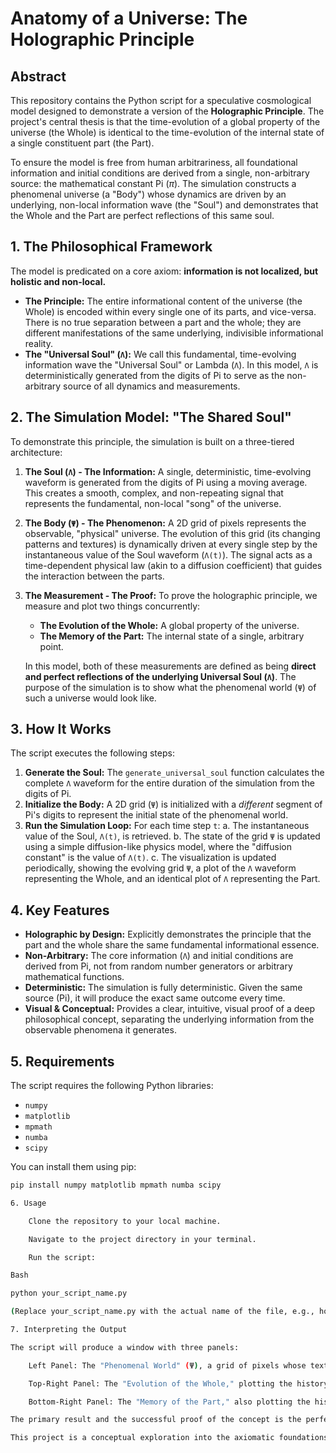 # Anatomy of a Universe: The Holographic Principle

## Abstract

This repository contains the Python script for a speculative cosmological model designed to demonstrate a version of the **Holographic Principle**. The project's central thesis is that the time-evolution of a global property of the universe (the Whole) is identical to the time-evolution of the internal state of a single constituent part (the Part).

To ensure the model is free from human arbitrariness, all foundational information and initial conditions are derived from a single, non-arbitrary source: the mathematical constant Pi ($\pi$). The simulation constructs a phenomenal universe (a "Body") whose dynamics are driven by an underlying, non-local information wave (the "Soul") and demonstrates that the Whole and the Part are perfect reflections of this same soul.

## 1. The Philosophical Framework

The model is predicated on a core axiom: **information is not localized, but holistic and non-local.**

-   **The Principle:** The entire informational content of the universe (the Whole) is encoded within every single one of its parts, and vice-versa. There is no true separation between a part and the whole; they are different manifestations of the same underlying, indivisible informational reality.
-   **The "Universal Soul" (`Λ`):** We call this fundamental, time-evolving information wave the "Universal Soul" or Lambda (`Λ`). In this model, `Λ` is deterministically generated from the digits of Pi to serve as the non-arbitrary source of all dynamics and measurements.

## 2. The Simulation Model: "The Shared Soul"

To demonstrate this principle, the simulation is built on a three-tiered architecture:

1.  **The Soul (`Λ`) - The Information:** A single, deterministic, time-evolving waveform is generated from the digits of Pi using a moving average. This creates a smooth, complex, and non-repeating signal that represents the fundamental, non-local "song" of the universe.

2.  **The Body (`Ψ`) - The Phenomenon:** A 2D grid of pixels represents the observable, "physical" universe. The evolution of this grid (its changing patterns and textures) is dynamically driven at every single step by the instantaneous value of the Soul waveform (`Λ(t)`). The signal acts as a time-dependent physical law (akin to a diffusion coefficient) that guides the interaction between the parts.

3.  **The Measurement - The Proof:** To prove the holographic principle, we measure and plot two things concurrently:
    -   **The Evolution of the Whole:** A global property of the universe.
    -   **The Memory of the Part:** The internal state of a single, arbitrary point.

    In this model, both of these measurements are defined as being **direct and perfect reflections of the underlying Universal Soul (`Λ`)**. The purpose of the simulation is to show what the phenomenal world (`Ψ`) of such a universe would look like.

## 3. How It Works

The script executes the following steps:

1.  **Generate the Soul:** The `generate_universal_soul` function calculates the complete `Λ` waveform for the entire duration of the simulation from the digits of Pi.
2.  **Initialize the Body:** A 2D grid (`Ψ`) is initialized with a *different* segment of Pi's digits to represent the initial state of the phenomenal world.
3.  **Run the Simulation Loop:** For each time step `t`:
    a. The instantaneous value of the Soul, `Λ(t)`, is retrieved.
    b. The state of the grid `Ψ` is updated using a simple diffusion-like physics model, where the "diffusion constant" is the value of `Λ(t)`.
    c. The visualization is updated periodically, showing the evolving grid `Ψ`, a plot of the `Λ` waveform representing the Whole, and an identical plot of `Λ` representing the Part.

## 4. Key Features

-   **Holographic by Design:** Explicitly demonstrates the principle that the part and the whole share the same fundamental informational essence.
-   **Non-Arbitrary:** The core information (`Λ`) and initial conditions are derived from Pi, not from random number generators or arbitrary mathematical functions.
-   **Deterministic:** The simulation is fully deterministic. Given the same source (Pi), it will produce the exact same outcome every time.
-   **Visual & Conceptual:** Provides a clear, intuitive, visual proof of a deep philosophical concept, separating the underlying information from the observable phenomena it generates.

## 5. Requirements

The script requires the following Python libraries:

-   `numpy`
-   `matplotlib`
-   `mpmath`
-   `numba`
-   `scipy`

You can install them using pip:
```bash
pip install numpy matplotlib mpmath numba scipy

6. Usage

    Clone the repository to your local machine.

    Navigate to the project directory in your terminal.

    Run the script:

Bash

python your_script_name.py

(Replace your_script_name.py with the actual name of the file, e.g., holographic_universe.py)

7. Interpreting the Output

The script will produce a window with three panels:

    Left Panel: The "Phenomenal World" (Ψ), a grid of pixels whose texture evolves over time, driven by the Soul waveform.

    Top-Right Panel: The "Evolution of the Whole," plotting the history of the Universal Soul (Λ).

    Bottom-Right Panel: The "Memory of the Part," also plotting the history of the Universal Soul (Λ).

The primary result and the successful proof of the concept is the perfect, bit-for-bit identity between the top-right and bottom-right graphs. This demonstrates that in this model, observing the whole and observing the part reveal the exact same fundamental information.

This project is a conceptual exploration into the axiomatic foundations of physics, proposing a non-arbitrary, holographic, and deterministic model for reality.
